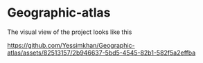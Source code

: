 # Geographic-atlas

The visual view of the project looks like this

https://github.com/Yessimkhan/Geographic-atlas/assets/82513157/2b946637-5bd5-4545-82b1-582f5a2effba


